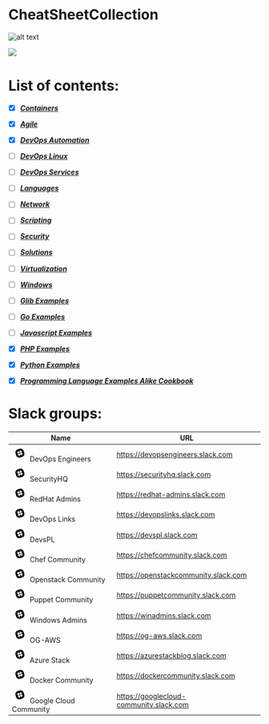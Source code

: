 # CheatSheetCollection

![alt text](https://www.researchgate.net/profile/Henrique_Gaspar/publication/325361376/figure/fig2/AS:630135694831618@1527247465316/DevOps-as-culture-in-software-development-Kornilova-2018.png)

![](https://cookbook.fortinet.com/wp-content/uploads/sysadmin_notes-logo-2.gif)

# List of contents:
- [X] ***[Containers](Containers/List.md)***
- [X] ***[Agile](Agile/List.md)***
- [X] ***[DevOps Automation](DevOps_Automation/List.md)***
- [ ] ***[DevOps Linux](DevOps_Linux/List.md)***
- [ ] ***[DevOps Services](DevOpsServices/List.md)***
- [ ] ***[Languages](Languages/List.md)***
- [ ] ***[Network](Network/List.md)***
- [ ] ***[Scripting](Scripts/List.md)***
- [ ] ***[Security](Security/List.md)***
- [ ] ***[Solutions](Solutions/List.md)***
- [ ] ***[Virtualization](Virtualization/List.md)***
- [ ] ***[Windows](Windows/List.md)***
- [ ] ***[Glib Examples](Glib_Examples/List.md)***
- [ ] ***[Go Examples](Go_Examples/List.md)***
- [ ] ***[Javascript Examples](Javascript_Examples/List.md)***
- [X] ***[PHP Examples](PHP_Examples/List.md)***
- [X] ***[Python Examples](Python_Examples/List.md)***
- [X] ***[Programming Language Examples Alike Cookbook](Programming_Language_Examples_Like_Cookbook/List.md)***


# Slack groups:

| Name                         | URL                                     |
|------------------------------|-----------------------------------------|
| ![Slack](SlackIcon.png) DevOps Engineers             | https://devopsengineers.slack.com       |
| ![Slack](SlackIcon.png) SecurityHQ                   | https://securityhq.slack.com            |
| ![Slack](SlackIcon.png) RedHat Admins                | https://redhat-admins.slack.com         |
| ![Slack](SlackIcon.png) DevOps Links                 | https://devopslinks.slack.com           |
| ![Slack](SlackIcon.png) DevsPL                       | https://devspl.slack.com                |
| ![Slack](SlackIcon.png) Chef Community               | https://chefcommunity.slack.com         |
| ![Slack](SlackIcon.png) Openstack Community          | https://openstackcommunity.slack.com    |
| ![Slack](SlackIcon.png) Puppet Community             | https://puppetcommunity.slack.com       |
| ![Slack](SlackIcon.png) Windows Admins               | https://winadmins.slack.com             |
| ![Slack](SlackIcon.png) OG-AWS                       | https://og-aws.slack.com                |
| ![Slack](SlackIcon.png) Azure Stack                  | https://azurestackblog.slack.com        |
| ![Slack](SlackIcon.png) Docker Community             | https://dockercommunity.slack.com       |
| ![Slack](SlackIcon.png) Google Cloud Community       | https://googlecloud-community.slack.com |       |
